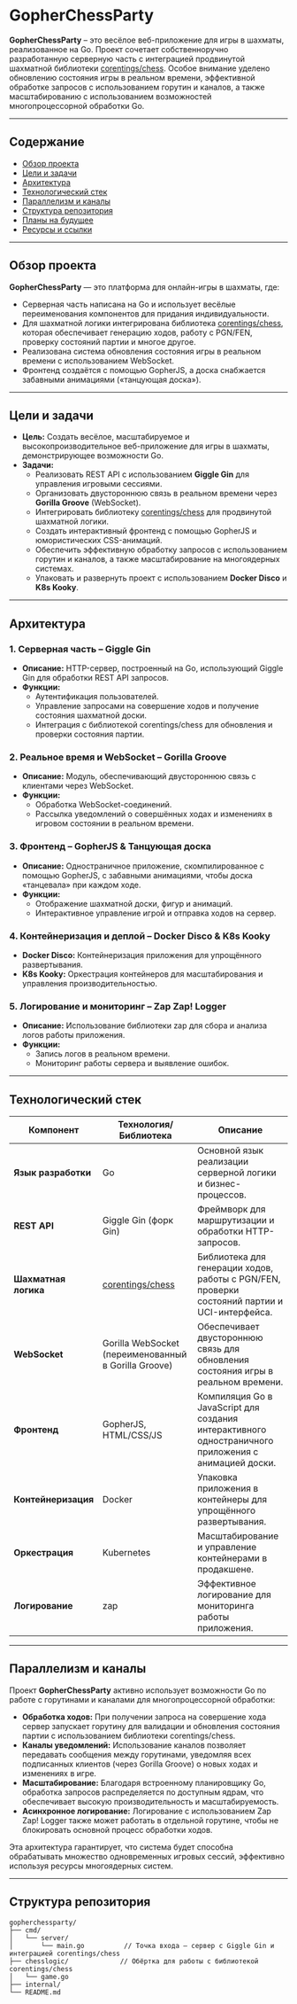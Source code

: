 # GopherChessParty

**GopherChessParty** – это весёлое веб-приложение для игры в шахматы, реализованное на Go. Проект сочетает
собственноручно разработанную серверную часть с интеграцией продвинутой шахматной
библиотеки [corentings/chess](https://github.com/CorentinGS/chess). Особое внимание уделено обновлению состояния игры
в реальном времени, эффективной обработке запросов с использованием горутин и каналов, а также масштабированию с
использованием возможностей многопроцессорной обработки Go.

---

## Содержание

- [Обзор проекта](#Обзор-проекта)
- [Цели и задачи](#Цели-и-задачи)
- [Архитектура](#Архитектура)
- [Технологический стек](#Технологический-стек)
- [Параллелизм и каналы](#Параллелизм-и-каналы)
- [Структура репозитория](#Структура-репозитория)
- [Планы на будущее]()
- [Ресурсы и ссылки]()

---

## Обзор проекта

**GopherChessParty** — это платформа для онлайн-игры в шахматы, где:

- Серверная часть написана на Go и использует весёлые переименования компонентов для придания индивидуальности.
- Для шахматной логики интегрирована библиотека [corentings/chess](https://github.com/CorentinGS/chess), которая
  обеспечивает генерацию ходов, работу с PGN/FEN, проверку состояний партии и многое другое.
- Реализована система обновления состояния игры в реальном времени с использованием WebSocket.
- Фронтенд создаётся с помощью GopherJS, а доска снабжается забавными анимациями («танцующая доска»).

---

## Цели и задачи

- **Цель:** Создать весёлое, масштабируемое и высокопроизводительное веб-приложение для игры в шахматы, демонстрирующее
  возможности Go.
- **Задачи:**
    - Реализовать REST API с использованием **Giggle Gin** для управления игровыми сессиями.
    - Организовать двустороннюю связь в реальном времени через **Gorilla Groove** (WebSocket).
    - Интегрировать библиотеку [corentings/chess](https://github.com/CorentinGS/chess) для продвинутой шахматной
      логики.
    - Создать интерактивный фронтенд с помощью GopherJS и юмористических CSS-анимаций.
    - Обеспечить эффективную обработку запросов с использованием горутин и каналов, а также масштабирование на
      многоядерных системах.
    - Упаковать и развернуть проект с использованием **Docker Disco** и **K8s Kooky**.

---

## Архитектура

### 1. Серверная часть – **Giggle Gin**

- **Описание:** HTTP-сервер, построенный на Go, использующий Giggle Gin для обработки REST API запросов.
- **Функции:**
    - Аутентификация пользователей.
    - Управление запросами на совершение ходов и получение состояния шахматной доски.
    - Интеграция с библиотекой corentings/chess для обновления и проверки состояния партии.

### 2. Реальное время и WebSocket – **Gorilla Groove**

- **Описание:** Модуль, обеспечивающий двустороннюю связь с клиентами через WebSocket.
- **Функции:**
    - Обработка WebSocket-соединений.
    - Рассылка уведомлений о совершённых ходах и изменениях в игровом состоянии в реальном времени.

### 3. Фронтенд – **GopherJS & Танцующая доска**

- **Описание:** Одностраничное приложение, скомпилированное с помощью GopherJS, с забавными анимациями, чтобы доска
  «танцевала» при каждом ходе.
- **Функции:**
    - Отображение шахматной доски, фигур и анимаций.
    - Интерактивное управление игрой и отправка ходов на сервер.

### 4. Контейнеризация и деплой – **Docker Disco & K8s Kooky**

- **Docker Disco:** Контейнеризация приложения для упрощённого развертывания.
- **K8s Kooky:** Оркестрация контейнеров для масштабирования и управления производительностью.

### 5. Логирование и мониторинг – **Zap Zap! Logger**

- **Описание:** Использование библиотеки zap для сбора и анализа логов работы приложения.
- **Функции:**
    - Запись логов в реальном времени.
    - Мониторинг работы сервера и выявление ошибок.

---

## Технологический стек

| Компонент            | Технология/Библиотека                                   | Описание                                                                                             |
|----------------------|---------------------------------------------------------|------------------------------------------------------------------------------------------------------|
| **Язык разработки**  | Go                                                      | Основной язык реализации серверной логики и бизнес-процессов.                                        |
| **REST API**         | Giggle Gin (форк Gin)                                   | Фреймворк для маршрутизации и обработки HTTP-запросов.                                               |
| **Шахматная логика** | [corentings/chess](https://github.com/CorentinGS/chess) | Библиотека для генерации ходов, работы с PGN/FEN, проверки состояний партии и UCI-интерфейса.        |
| **WebSocket**        | Gorilla WebSocket (переименованный в Gorilla Groove)    | Обеспечивает двустороннюю связь для обновления состояния игры в реальном времени.                    |
| **Фронтенд**         | GopherJS, HTML/CSS/JS                                   | Компиляция Go в JavaScript для создания интерактивного одностраничного приложения с анимацией доски. |
| **Контейнеризация**  | Docker                                                  | Упаковка приложения в контейнеры для упрощённого развертывания.                                      |
| **Оркестрация**      | Kubernetes                                              | Масштабирование и управление контейнерами в продакшене.                                              |
| **Логирование**      | zap                                                     | Эффективное логирование для мониторинга работы приложения.                                           |

---

## Параллелизм и каналы

Проект **GopherChessParty** активно использует возможности Go по работе с горутинами и каналами для многопроцессорной
обработки:

- **Обработка ходов:** При получении запроса на совершение хода сервер запускает горутину для валидации и обновления
  состояния партии с использованием библиотеки corentings/chess.
- **Каналы уведомлений:** Использование каналов позволяет передавать сообщения между горутинами, уведомляя всех
  подписанных клиентов (через Gorilla Groove) о новых ходах и изменениях в игре.
- **Масштабирование:** Благодаря встроенному планировщику Go, обработка запросов распределяется по доступным ядрам, что
  обеспечивает высокую производительность и масштабируемость.
- **Асинхронное логирование:** Логирование с использованием Zap Zap! Logger также может работать в отдельной горутине,
  чтобы не блокировать основной процесс обработки ходов.

Эта архитектура гарантирует, что система будет способна обрабатывать множество одновременных игровых сессий, эффективно
используя ресурсы многоядерных систем.

---

## Структура репозитория

```
gopherchessparty/
├── cmd/
│   └── server/
│       └── main.go          // Точка входа – сервер с Giggle Gin и интеграцией corentings/chess
├── chesslogic/             // Обёртка для работы с библиотекой corentings/chess
│   └── game.go
├── internal/
└── README.md
```